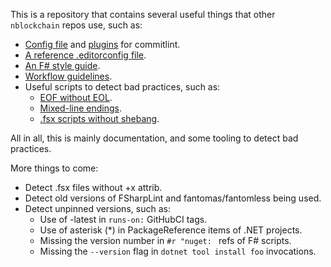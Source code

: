 This is a repository that contains several useful things that other `nblockchain` repos use, such as:

- [Config file](commitlint.config.ts) and [plugins](commitlint/plugins.ts) for commitlint.
- [A reference .editorconfig file](.editorconfig).
- [An F# style guide](FSharpStyleGuide.md).
- [Workflow guidelines](WorkflowGuidelines.md).
- Useful scripts to detect bad practices, such as:
    * [EOF without EOL](scripts/eofConvention.fsx).
    * [Mixed-line endings](scripts/mixedLineEndings.fsx).
    * [.fsx scripts without shebang](scripts/shebangConvention.fsx).

All in all, this is mainly documentation, and some tooling to detect bad practices.

More things to come:
- Detect .fsx files without +x attrib.
- Detect old versions of FSharpLint and fantomas/fantomless being used.
- Detect unpinned versions, such as:
    * Use of -latest in `runs-on:` GitHubCI tags.
    * Use of asterisk (*) in PackageReference items of .NET projects.
    * Missing the version number in `#r "nuget: ` refs of F# scripts.
    * Missing the `--version` flag in `dotnet tool install foo` invocations.
